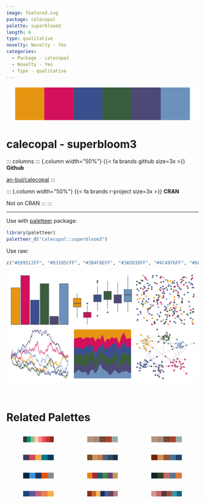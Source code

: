 ```yaml
---
image: featured.svg
package: calecopal
palette: superbloom3
length: 6
type: qualitative
novelty: Novelty - Yes
categories:
  - Package - calecopal
  - Novelty - Yes
  - Type - qualitative
---
```


![](featured.svg)

# calecopal - superbloom3 

::: columns
::: {.column width="50%"}
{{< fa brands github size=3x >}}
**Github**

[an-bui/calecopal](https://github.com/an-bui/calecopal)
:::

::: {.column width="50%"}
{{< fa brands r-project size=3x >}}
**CRAN**

Not on CRAN
:::
:::

<hr> 

Use with [paletteer](https://emilhvitfeldt.github.io/paletteer/) package:

```r
library(paletteer)
paletteer_d("calecopal::superbloom3")
```

Use raw:

```r
c("#E69512FF", "#D3105CFF", "#3B4F8EFF", "#3A5D3DFF", "#4C4976FF", "#6C91BDFF")
``` 

![](examples.png) 

<br>

# Related Palettes

<div class="list" style="display: grid; grid-template-columns: auto auto auto;"> <figure class="figure">
<a href="../../awtools/a_palette/"> <img src="../../awtools/a_palette/featured.svg" style="width: 100%;" class="figure-img"></a>
</figure> <figure class="figure">
<a href="../../ButterflyColors/hamadryas_feronia/"> <img src="../../ButterflyColors/hamadryas_feronia/featured.svg" style="width: 100%;" class="figure-img"></a>
</figure> <figure class="figure">
<a href="../../ButterflyColors/hamadryas_feronia/"> <img src="../../ButterflyColors/hamadryas_feronia/featured.svg" style="width: 100%;" class="figure-img"></a>
</figure> <figure class="figure">
<a href="../../PrettyCols/Lively/"> <img src="../../PrettyCols/Lively/featured.svg" style="width: 100%;" class="figure-img"></a>
</figure> <figure class="figure">
<a href="../../nord/lake_superior/"> <img src="../../nord/lake_superior/featured.svg" style="width: 100%;" class="figure-img"></a>
</figure> <figure class="figure">
<a href="../../colRoz/m_horridus/"> <img src="../../colRoz/m_horridus/featured.svg" style="width: 100%;" class="figure-img"></a>
</figure> <figure class="figure">
<a href="../../nbapalettes/bobcats/"> <img src="../../nbapalettes/bobcats/featured.svg" style="width: 100%;" class="figure-img"></a>
</figure> <figure class="figure">
<a href="../../ggthemes/excel_Aspect/"> <img src="../../ggthemes/excel_Aspect/featured.svg" style="width: 100%;" class="figure-img"></a>
</figure> <figure class="figure">
<a href="../../lisa/Masaccio/"> <img src="../../lisa/Masaccio/featured.svg" style="width: 100%;" class="figure-img"></a>
</figure> <figure class="figure">
<a href="../../PNWColors/Sunset2/"> <img src="../../PNWColors/Sunset2/featured.svg" style="width: 100%;" class="figure-img"></a>
</figure> <figure class="figure">
<a href="../../NatParksPalettes/DeathValley/"> <img src="../../NatParksPalettes/DeathValley/featured.svg" style="width: 100%;" class="figure-img"></a>
</figure> <figure class="figure">
<a href="../../MoMAColors/Picasso/"> <img src="../../MoMAColors/Picasso/featured.svg" style="width: 100%;" class="figure-img"></a>
</figure> 
</div>

